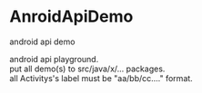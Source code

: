 # AnroidApiDemo
android api demo 


android api playground.  
put all demo(s) to src/java/x/... packages.  
all Activitys's label must be "aa/bb/cc...." format.  
